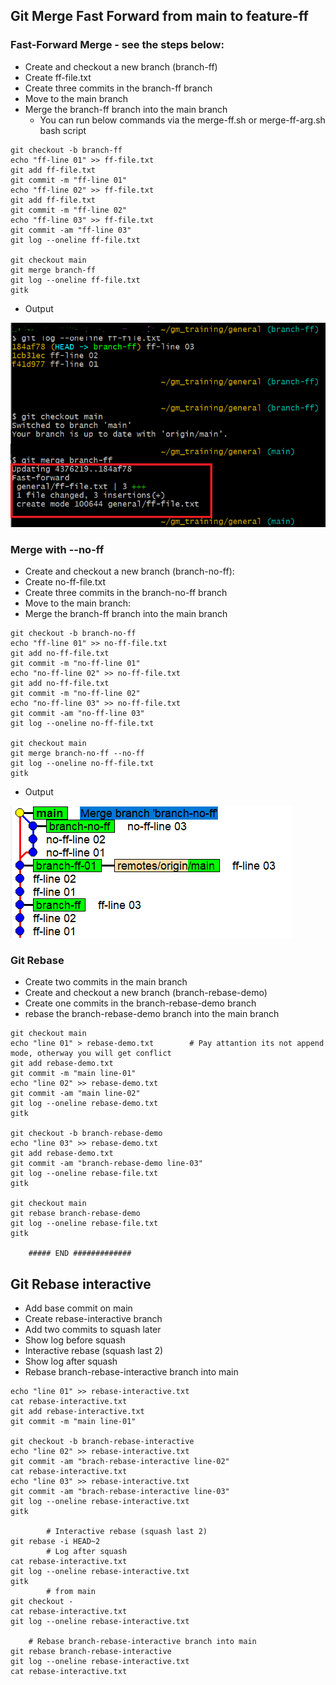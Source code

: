 ## Git Merge Fast Forward from main to feature-ff

### Fast-Forward Merge - see the steps below:
  - Create and checkout a new branch (branch-ff)
  - Create ff-file.txt
  - Create three commits in the branch-ff branch
  - Move to the main branch
  - Merge the branch-ff branch into the main branch
    - You can run below commands via the merge-ff.sh or merge-ff-arg.sh bash script
 
    
```
git checkout -b branch-ff
echo "ff-line 01" >> ff-file.txt
git add ff-file.txt
git commit -m "ff-line 01"
echo "ff-line 02" >> ff-file.txt
git add ff-file.txt
git commit -m "ff-line 02"
echo "ff-line 03" >> ff-file.txt
git commit -am "ff-line 03"
git log --oneline ff-file.txt

git checkout main
git merge branch-ff
git log --oneline ff-file.txt
gitk
```
- Output
  
![Alt text](pic-gh-ff-merge.png) 


### Merge with --no-ff
- Create and checkout a new branch (branch-no-ff):
- Create no-ff-file.txt
- Create three commits in the branch-no-ff branch
- Move to the main branch:
- Merge the branch-ff branch into the main branch

```
git checkout -b branch-no-ff
echo "ff-line 01" >> no-ff-file.txt
git add no-ff-file.txt
git commit -m "no-ff-line 01"
echo "no-ff-line 02" >> no-ff-file.txt
git add no-ff-file.txt
git commit -m "no-ff-line 02"
echo "no-ff-line 03" >> no-ff-file.txt
git commit -am "no-ff-line 03"
git log --oneline no-ff-file.txt

git checkout main
git merge branch-no-ff --no-ff
git log --oneline no-ff-file.txt
gitk

```

- Output
  
![Alt text](pic-gh-no-ff-merge.png) 


### Git Rebase

- Create two commits in the main branch
- Create and checkout a new branch (branch-rebase-demo)
- Create one commits in the branch-rebase-demo branch
- rebase the branch-rebase-demo branch into the main branch

```
git checkout main
echo "line 01" > rebase-demo.txt		# Pay attantion its not append mode, otherway you will get conflict 
git add rebase-demo.txt
git commit -m "main line-01"
echo "line 02" >> rebase-demo.txt
git commit -am "main line-02"
git log --oneline rebase-demo.txt
gitk

git checkout -b branch-rebase-demo
echo "line 03" >> rebase-demo.txt
git add rebase-demo.txt
git commit -am "branch-rebase-demo line-03"
git log --oneline rebase-file.txt
gitk

git checkout main
git rebase branch-rebase-demo
git log --oneline rebase-file.txt
gitk

	##### END #############
```




## Git Rebase interactive

- Add base commit on main
- Create rebase-interactive branch
- Add two commits to squash later
- Show log before squash
- Interactive rebase (squash last 2)
- Show log after squash
- Rebase branch-rebase-interactive branch into main
  
```
echo "line 01" >> rebase-interactive.txt
cat rebase-interactive.txt
git add rebase-interactive.txt
git commit -m "main line-01"

git checkout -b branch-rebase-interactive
echo "line 02" >> rebase-interactive.txt
git commit -am "brach-rebase-interactive line-02"
cat rebase-interactive.txt
echo "line 03" >> rebase-interactive.txt
git commit -am "brach-rebase-interactive line-03"
git log --oneline rebase-interactive.txt
gitk

		# Interactive rebase (squash last 2)
git rebase -i HEAD~2
		# Log after squash
cat rebase-interactive.txt
git log --oneline rebase-interactive.txt
gitk
		# from main
git checkout -
cat rebase-interactive.txt
git log --oneline rebase-interactive.txt

	# Rebase branch-rebase-interactive branch into main
git rebase branch-rebase-interactive
git log --oneline rebase-interactive.txt
cat rebase-interactive.txt

```



